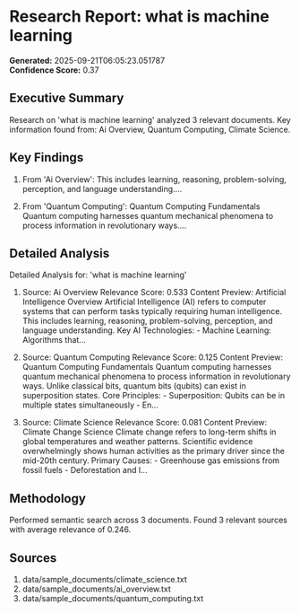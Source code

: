 # Research Report: what is machine learning

**Generated:** 2025-09-21T06:05:23.051787  
**Confidence Score:** 0.37

## Executive Summary

Research on 'what is machine learning' analyzed 3 relevant documents. Key information found from: Ai Overview, Quantum Computing, Climate Science.

## Key Findings

1. From 'Ai Overview': This includes learning, reasoning, problem-solving, perception, and language understanding....

2. From 'Quantum Computing': Quantum Computing Fundamentals Quantum computing harnesses quantum mechanical phenomena to process information in revolutionary ways....



## Detailed Analysis

Detailed Analysis for: 'what is machine learning'

1. Source: Ai Overview
   Relevance Score: 0.533
   Content Preview: Artificial Intelligence Overview Artificial Intelligence (AI) refers to computer systems that can perform tasks typically requiring human intelligence. This includes learning, reasoning, problem-solving, perception, and language understanding. Key AI Technologies: - Machine Learning: Algorithms that...

2. Source: Quantum Computing
   Relevance Score: 0.125
   Content Preview: Quantum Computing Fundamentals Quantum computing harnesses quantum mechanical phenomena to process information in revolutionary ways. Unlike classical bits, quantum bits (qubits) can exist in superposition states. Core Principles: - Superposition: Qubits can be in multiple states simultaneously - En...

3. Source: Climate Science
   Relevance Score: 0.081
   Content Preview: Climate Change Science Climate change refers to long-term shifts in global temperatures and weather patterns. Scientific evidence overwhelmingly shows human activities as the primary driver since the mid-20th century. Primary Causes: - Greenhouse gas emissions from fossil fuels - Deforestation and l...



## Methodology

Performed semantic search across 3 documents. Found 3 relevant sources with average relevance of 0.246.

## Sources

1. data/sample_documents/climate_science.txt
2. data/sample_documents/ai_overview.txt
3. data/sample_documents/quantum_computing.txt
